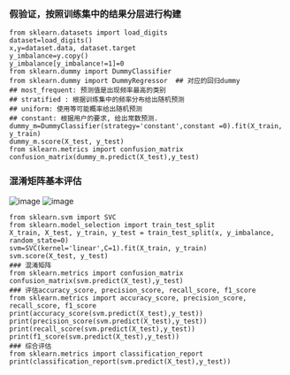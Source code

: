 ### 假验证，按照训练集中的结果分层进行构建
```
from sklearn.datasets import load_digits
dataset=load_digits()
x,y=dataset.data, dataset.target
y_imbalance=y.copy()
y_imbalance[y_imbalance!=1]=0
from sklearn.dummy import DummyClassifier
from sklearn.dummy import DummyRegressor  ## 对应的回归dummy
## most_frequent: 预测值是出现频率最高的类别
## stratified : 根据训练集中的频率分布给出随机预测
## uniform: 使用等可能概率给出随机预测
## constant: 根据用户的要求, 给出常数预测.
dummy_m=DummyClassifier(strategy='constant',constant =0).fit(X_train, y_train)
dummy_m.score(X_test, y_test)
from sklearn.metrics import confusion_matrix
confusion_matrix(dummy_m.predict(X_test),y_test)
```
### 混淆矩阵基本评估
![image](https://user-images.githubusercontent.com/41554601/180994030-905c4795-0928-442a-a789-88f098a90e07.png)
![image](https://user-images.githubusercontent.com/41554601/180994499-156daa90-6448-4119-a650-17cbaaee62f7.png)
```
from sklearn.svm import SVC
from sklearn.model_selection import train_test_split
X_train, X_test, y_train, y_test = train_test_split(x, y_imbalance, random_state=0)
svm=SVC(kernel='linear',C=1).fit(X_train, y_train)
svm.score(X_test, y_test)
### 混淆矩阵
from sklearn.metrics import confusion_matrix
confusion_matrix(svm.predict(X_test),y_test)
### 评估accuracy_score, precision_score, recall_score, f1_score
from sklearn.metrics import accuracy_score, precision_score, recall_score, f1_score
print(accuracy_score(svm.predict(X_test),y_test))
print(precision_score(svm.predict(X_test),y_test))
print(recall_score(svm.predict(X_test),y_test))
print(f1_score(svm.predict(X_test),y_test))
### 综合评估
from sklearn.metrics import classification_report
print(classification_report(svm.predict(X_test),y_test))
```
